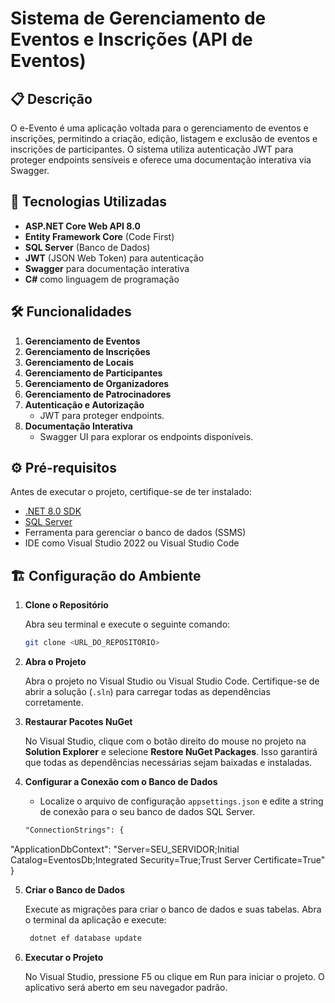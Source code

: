 # Sistema de Gerenciamento de Eventos e Inscrições (API de Eventos)

## 📋 Descrição
O e-Evento é uma aplicação voltada para o gerenciamento de eventos e inscrições, permitindo a criação, edição, listagem e exclusão de eventos e inscrições de participantes. O sistema utiliza autenticação JWT para proteger endpoints sensíveis e oferece uma documentação interativa via Swagger.

## 🚀 Tecnologias Utilizadas
- **ASP.NET Core Web API 8.0**
- **Entity Framework Core** (Code First)
- **SQL Server** (Banco de Dados)
- **JWT** (JSON Web Token) para autenticação
- **Swagger** para documentação interativa
- **C#** como linguagem de programação

## 🛠️ Funcionalidades
1. **Gerenciamento de Eventos**
2. **Gerenciamento de Inscrições**
3. **Gerenciamento de Locais**
4. **Gerenciamento de Participantes**
5. **Gerenciamento de Organizadores**
6. **Gerenciamento de Patrocinadores**
7. **Autenticação e Autorização**
   - JWT para proteger endpoints.
8. **Documentação Interativa**
   - Swagger UI para explorar os endpoints disponíveis.


## ⚙️ Pré-requisitos
Antes de executar o projeto, certifique-se de ter instalado:
- [.NET 8.0 SDK](https://dotnet.microsoft.com/download)
- [SQL Server](https://www.microsoft.com/sql-server)
- Ferramenta para gerenciar o banco de dados (SSMS)
- IDE como Visual Studio 2022 ou Visual Studio Code


## 🏗️ Configuração do Ambiente

1. **Clone o Repositório**
   
   Abra seu terminal e execute o seguinte comando:

   ```bash
   git clone <URL_DO_REPOSITORIO>
2. **Abra o Projeto**

   Abra o projeto no Visual Studio ou Visual Studio Code. Certifique-se de abrir a solução (`.sln`) para carregar todas as dependências corretamente.

3. **Restaurar Pacotes NuGet**

   No Visual Studio, clique com o botão direito do mouse no projeto na **Solution Explorer** e selecione **Restore NuGet Packages**. Isso garantirá que todas as dependências necessárias sejam baixadas e instaladas.

4. **Configurar a Conexão com o Banco de Dados**

   - Localize o arquivo de configuração `appsettings.json` e edite a string de conexão para o seu banco de dados SQL Server.

    ```xml
   "ConnectionStrings": {
  "ApplicationDbContext": "Server=SEU_SERVIDOR;Initial Catalog=EventosDb;Integrated Security=True;Trust Server Certificate=True"
}

5. **Criar o Banco de Dados**

   Execute as migrações para criar o banco de dados e suas tabelas. Abra o terminal da aplicação e execute:

    ```bash
     dotnet ef database update
    
6. **Executar o Projeto**

    No Visual Studio, pressione F5 ou clique em Run para iniciar o projeto. O aplicativo será aberto em seu navegador padrão.
